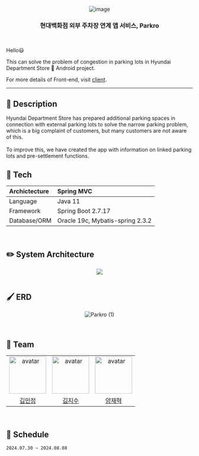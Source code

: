 <div align="center">

![image](https://github.com/user-attachments/assets/aa722882-555a-4b1b-9b97-4cc4be8d25ef)


### 현대백화점 외부 주차장 연계 앱 서비스, Parkro

</div>

<br/>


Hello😃 

This can solve the problem of congestion in parking lots in Hyundai Department Store 📱 Android project.

For more details of Front-end, visit [client](https://github.com/parkro-99s/client).

---

## 📓 Description

Hyundai Department Store has prepared additional parking spaces in connection with external parking lots to solve the narrow parking problem, which is a big complaint of customers, but many customers are not aware of this.  
<br/>
To improve this, we have created the app with information on linked parking lots and pre-settlement functions.
<br/>

## 🔨 Tech
| Archictecture | Spring MVC |
|:---|:---|
| Language | Java 11 |
| Framework | Spring Boot 2.7.17 |
| Database/ORM | Oracle 19c, Mybatis-spring 2.3.2 |


<br/>


## ✏️ System Architecture
<div align="center">
    <img src="https://github.com/user-attachments/assets/1de640d1-88c3-413c-8af9-7f4ca187875d" />
</div>

<br/>

## 🖌️ ERD
<div align="center">

![Parkro (1)](https://github.com/user-attachments/assets/c8b03672-25c8-45e2-b5cc-f665db203222)

</div>



<br/>

## 🎯 Team
<table align="center">
    <tr>
        <td align="center"><img alt="avatar" src="https://github.com/serak0310.png" width="100"></td>
        <td align="center"><img alt="avatar" src="https://github.com/soojik.png" width="100"></td>
        <td align="center"><img alt="avatar" src="https://github.com/yangjaehyuk.png" width="100"></td>
    </tr>
    <tr>
        <td align="center"><a href="https://github.com/serak0310">김민정</a></td>
        <td align="center"><a href="https://github.com/soojik">김지수</a></td>
        <td align="center"><a href="https://github.com/yangjaehyuk">양재혁</a></td>
    </tr>
 </table>

<br/>


## 📆 Schedule
```2024.07.30 ~ 2024.08.08```
<br>
